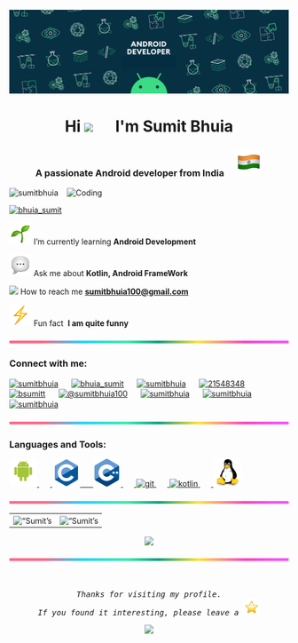 ![MasterHead](https://github.com/sumitbhuia/htmlproject/blob/master/output-onlinegiftools.gif)


<h1 align="center">Hi <img src="https://user-images.githubusercontent.com/1303154/88677602-1635ba80-d120-11ea-84d8-d263ba5fc3c0.gif" width="49" /> ‎ ‎ ‎ ‎ ‎ I'm Sumit Bhuia</h1>
<h3 align="center">A passionate Android developer from India ‎ ‎ ‎ ‎ <img src="https://github.com/sumitbhuia/htmlproject/blob/master/Emoji%20gifs/AnimatedEmojies-512px-444.gif" width="50"/></h3>

 <img align="right" src="https://camo.githubusercontent.com/5ddf73ad3a205111cf8c686f687fc216c2946a75005718c8da5b837ad9de78c9/68747470733a2f2f7468756d62732e6766796361742e636f6d2f4576696c4e657874446576696c666973682d736d616c6c2e676966" alt="Coding" width="400" /> 
<p align="left"> <img src="https://komarev.com/ghpvc/?username=sumitbhuia&label=Profile%20views&color=0e75b6&style=flat" alt="sumitbhuia" /> </p>
<p align="left"> <a href="https://twitter.com/bhuia_sumit" target="blank"><img src="https://img.shields.io/twitter/follow/bhuia_sumit?logo=twitter&style=for-the-badge" alt="bhuia_sumit" /></a> </p>

<img src="https://github.com/sumitbhuia/htmlproject/blob/master/Emoji%20gifs/AnimatedEmojies-512px-207.gif" width="40"/> ‎ ‎ ‎ ‎ ‎ ‎ I’m currently learning **Android Development**

<img src="https://github.com/sumitbhuia/htmlproject/blob/master/Emoji%20gifs/AnimatedEmojies-512px-197.gif" width="40"/> ‎ ‎ ‎ ‎ ‎ ‎ Ask me about **Kotlin, Android FrameWork**

<img src="https://github.com/sumitbhuia/htmlproject/blob/master/Emoji%20gifs/AnimatedEmojies-512px-123.gif" width="40"/> ‎ ‎ ‎ ‎ ‎ ‎  How to reach me **sumitbhuia100@gmail.com**

<img src="https://github.com/sumitbhuia/htmlproject/blob/master/Emoji%20gifs/AnimatedEmojies-512px-158.gif" width="40"/> ‎ ‎ ‎ ‎ ‎ ‎ Fun fact‎ ‎   **I am quite funny**



<img src="https://github.com/ArshErgon/ArshErgon/blob/main/assets/header/lineBar.png" width="100%" height="5px"/>

<h3 align="left">Connect with me:</h3>
<p align="left">
<a href="https://dev.to/sumitbhuia" target="blank"><img align="center" src="https://raw.githubusercontent.com/rahuldkjain/github-profile-readme-generator/master/src/images/icons/Social/devto.svg" alt="sumitbhuia" height="50" width="50" /></a>‎ ‎ ‎ ‎ ‎ ‎ 
<a href="https://twitter.com/bhuia_sumit" target="blank"><img align="center" src="https://raw.githubusercontent.com/rahuldkjain/github-profile-readme-generator/master/src/images/icons/Social/twitter.svg" alt="bhuia_sumit"  height="50" width="50" /></a>‎ ‎ ‎ ‎ ‎ ‎ 
<a href="https://linkedin.com/in/sumitbhuia" target="blank"><img align="center" src="https://raw.githubusercontent.com/rahuldkjain/github-profile-readme-generator/master/src/images/icons/Social/linked-in-alt.svg" alt="sumitbhuia"  height="50" width="50" /></a>‎ ‎ ‎ ‎ ‎ ‎ 
<a href="https://stackoverflow.com/users/21548348" target="blank"><img align="center" src="https://raw.githubusercontent.com/rahuldkjain/github-profile-readme-generator/master/src/images/icons/Social/stack-overflow.svg" alt="21548348" height="50" width="50" /></a>‎ ‎ ‎ ‎ ‎ ‎ 
<a href="https://instagram.com/bsumitt" target="blank"><img align="center" src="https://raw.githubusercontent.com/rahuldkjain/github-profile-readme-generator/master/src/images/icons/Social/instagram.svg" alt="bsumitt"  height="50" width="50" /></a>‎ ‎ ‎ ‎ ‎ ‎ 
<a href="https://medium.com/@sumitbhuia100" target="blank"><img align="center" src="https://raw.githubusercontent.com/rahuldkjain/github-profile-readme-generator/master/src/images/icons/Social/medium.svg" alt="@sumitbhuia100"  height="50" width="50" /></a>‎ ‎ ‎ ‎ ‎ ‎ 
<a href="https://www.codechef.com/users/sumitbhuia" target="blank"><img align="center" src="https://cdn.jsdelivr.net/npm/simple-icons@3.1.0/icons/codechef.svg" alt="sumitbhuia"  height="50" width="50" /></a>‎ ‎ ‎ ‎ ‎ ‎ 
<a href="https://codeforces.com/profile/sumitbhuia" target="blank"><img align="center" src="https://raw.githubusercontent.com/rahuldkjain/github-profile-readme-generator/master/src/images/icons/Social/codeforces.svg" alt="sumitbhuia"  height="50" width="50" /></a>‎ ‎ ‎ ‎ ‎ ‎ 
<a href="https://www.leetcode.com/sumitbhuia" target="blank"><img align="center" src="https://raw.githubusercontent.com/rahuldkjain/github-profile-readme-generator/master/src/images/icons/Social/leet-code.svg" alt="sumitbhuia"  height="50" width="50" /></a>‎ ‎ ‎ ‎ ‎ ‎ 
</p>

<img src="https://github.com/ArshErgon/ArshErgon/blob/main/assets/header/lineBar.png" width="100%" height="5px"/>

<h3 align="left">Languages and Tools:</h3>
<p align="left">
 <a href="https://developer.android.com" target="_blank" rel="noreferrer"> <img src="https://raw.githubusercontent.com/devicons/devicon/master/icons/android/android-original-wordmark.svg" alt="android" width="50" height="50"/> </a>‎ ‎ ‎ ‎ ‎ ‎<a href="https://www.cprogramming.com/" target="_blank" rel="noreferrer"> <img src="https://raw.githubusercontent.com/devicons/devicon/master/icons/c/c-original.svg" alt="c" width="50" height="50"/>‎ ‎ ‎ ‎ ‎ ‎</a><a href="https://www.w3schools.com/cpp/" target="_blank" rel="noreferrer"> <img src="https://raw.githubusercontent.com/devicons/devicon/master/icons/cplusplus/cplusplus-original.svg" alt="cplusplus" width="50" height="50"/> </a>‎ ‎ ‎ ‎ ‎ ‎<a href="https://git-scm.com/" target="_blank" rel="noreferrer"> <img src="https://www.vectorlogo.zone/logos/git-scm/git-scm-icon.svg" alt="git" width="50" height="50"/> </a>‎ ‎ ‎ ‎ ‎ ‎<a href="https://kotlinlang.org" target="_blank" rel="noreferrer"> <img src="https://www.vectorlogo.zone/logos/kotlinlang/kotlinlang-icon.svg" alt="kotlin" width="50" height="50"/> </a>‎ ‎ ‎ ‎ ‎ ‎<a href="https://www.linux.org/" target="_blank" rel="noreferrer"> <img src="https://raw.githubusercontent.com/devicons/devicon/master/icons/linux/linux-original.svg" alt="linux" width="50" height="50"/> </a> </p>

<img src="https://github.com/ArshErgon/ArshErgon/blob/main/assets/header/lineBar.png" width="100%" height="5px"/>

<table align="center">
<tr>
<td>
<a ><img align="center" src="https://github-readme-stats.vercel.app/api?username=sumitbhuia&show_icons=true&locale=en&theme=radical&hide_border=true" alt=“Sumit’s GitHub stat” height="200" /></a>
</td>
<td>
<a ><img align="center" src="https://github-readme-streak-stats.herokuapp.com/?user=sumitbhuia&theme=radical&hide_border=true" alt=“Sumit’s GitHub stats”  height="200" /></a>
</td>
</tr>
</table>

<p align="center"><a>
<a><img align="center" src="https://github-readme-stats.vercel.app/api/top-langs?username=sumitbhuia&show_icons=true&locale=en&layout=compact&theme=radical&hide_border=true" /></a>
</a></p>

<img src="https://github.com/ArshErgon/ArshErgon/blob/main/assets/header/lineBar.png" width="100%" height="5px"/>

<p align="center"><br><br>
  <samp>
    <i>Thanks for visiting my profile.<br>If you found it interesting, please leave a <img src="https://github.com/sumitbhuia/htmlproject/blob/master/Emoji%20gifs/AnimatedEmojies-512px-159.gif" width="30"/></i> 
  </samp>
</p>

<p align="center" width="100%">
  <img src="https://capsule-render.vercel.app/api?type=waving&color=gradient&height=150&width=10000%&section=footer&text=Have%20a%20Nice%20Day"/>
</p>




